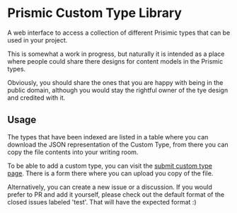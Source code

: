 # Prismic Custom Type Library

A web interface to access a collection of different Prisimic types that can be used in your project.

This is somewhat a work in progress, but naturally it is intended as a place where people could share there designs for content models in the Prismic types.

Obviously, you should share the ones that you are happy with being in the public domain, although you would stay the rightful owner of the tye design and credited with it.

## Usage

The types that have been indexed are listed in a table where you can download the JSON representation of the Custom Type, from there you can copy the file contents into your writing room.

To be able to add a custom type, you can visit the [submit custom type page](https://ptl.vercel.app/types/create). There is a form there where you can upload you copy of the file.

Alternatively, you can create a new issue or a discussion. If you would prefer to PR and add it yourself, please check out the default format of the closed issues labeled 'test'. That will have the expected format :)

